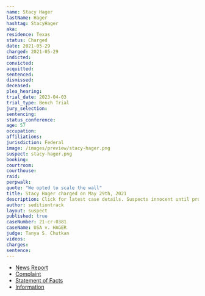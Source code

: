 ```yaml
---
name: Stacy Hager
lastName: Hager
hashtag: StacyHager
aka:
residence: Texas
status: Charged
date: 2021-05-29
charged: 2021-05-29
indicted:
convicted:
acquitted:
sentenced:
dismissed:
deceased:
plea_hearing:
trial_date: 2023-04-03
trial_type: Bench Trial
jury_selection:
sentencing:
status_conference:
age: 57
occupation:
affiliations:
jurisdiction: Federal
image: /images/preview/stacy-hager.png
suspect: stacy-hager.png
booking:
courtroom:
courthouse:
raid:
perpwalk:
quote: "We opted to scale the wall"
title: Stacy Hager charged on May 29th, 2021
description: Click for latest case details. Suspects innocent until proven guilty.
author: seditiontrack
layout: suspect
published: true
caseNumber: 21-cr-0381
caseName: USA v. HAGER
judge: Tanya S. Chutkan
videos:
charges:
sentence:
---
```

- [News Report](https://www.gatesvillemessenger.com/news/gatesville-man-arrested-taking-part-jan-6-mob)
- [Complaint](https://www.justice.gov/usao-dc/case-multi-defendant/file/1400881/download)
- [Statement of Facts](https://www.justice.gov/usao-dc/case-multi-defendant/file/1400886/download)
- [Information](https://extremism.gwu.edu/sites/g/files/zaxdzs2191/f/Stacy%20Wade%20Hager%20Information.pdf)
